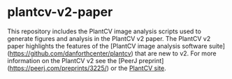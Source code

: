 # plantcv-v2-paper

This repository includes the PlantCV image analysis scripts used to generate figures and analysis in the PlantCV v2 paper.
The PlantCV v2 paper highlights the features of the [PlantCV image analysis software suite] 
(https://github.com/danforthcenter/plantcv) that are new to v2. For more information on the PlantCV v2 see the [PeerJ preprint]
(https://peerj.com/preprints/3225/) or the [PlantCV site](http://plantcv.danforthcenter.org/).